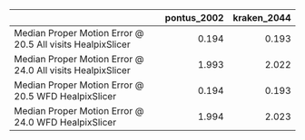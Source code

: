 |                                                            |   pontus_2002 |   kraken_2044 |
|:-----------------------------------------------------------|--------------:|--------------:|
| Median Proper Motion Error @ 20.5 All visits HealpixSlicer |         0.194 |         0.193 |
| Median Proper Motion Error @ 24.0 All visits HealpixSlicer |         1.993 |         2.022 |
| Median Proper Motion Error @ 20.5 WFD HealpixSlicer        |         0.194 |         0.193 |
| Median Proper Motion Error @ 24.0 WFD HealpixSlicer        |         1.994 |         2.023 |
